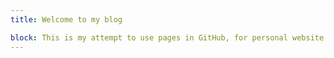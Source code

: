 ```yaml
---
title: Welcome to my blog

block: This is my attempt to use pages in GitHub, for personal website deployment.
---
```


